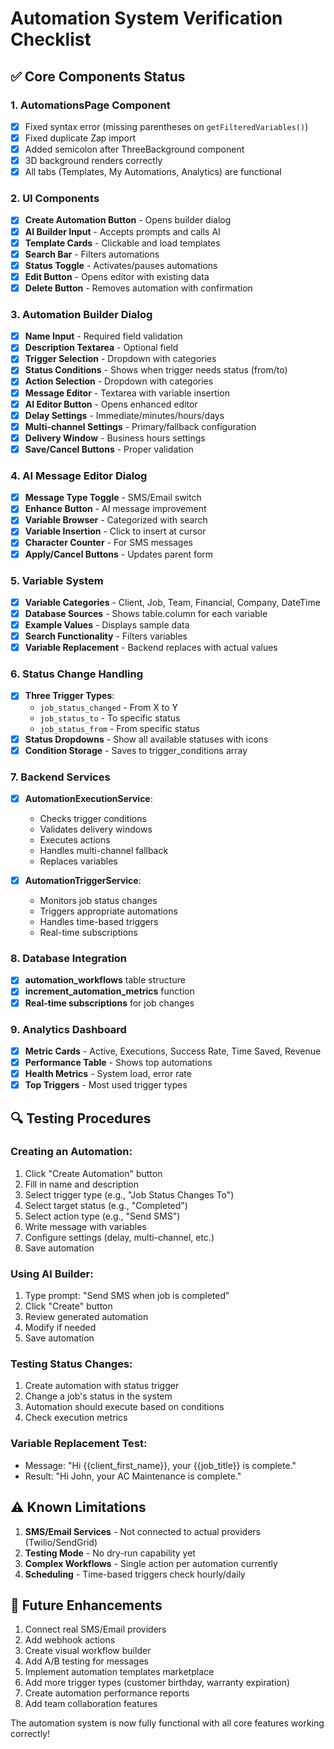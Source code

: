 # Automation System Verification Checklist

## ✅ Core Components Status

### 1. **AutomationsPage Component**
- [x] Fixed syntax error (missing parentheses on `getFilteredVariables()`)
- [x] Fixed duplicate Zap import
- [x] Added semicolon after ThreeBackground component
- [x] 3D background renders correctly
- [x] All tabs (Templates, My Automations, Analytics) are functional

### 2. **UI Components**
- [x] **Create Automation Button** - Opens builder dialog
- [x] **AI Builder Input** - Accepts prompts and calls AI
- [x] **Template Cards** - Clickable and load templates
- [x] **Search Bar** - Filters automations
- [x] **Status Toggle** - Activates/pauses automations
- [x] **Edit Button** - Opens editor with existing data
- [x] **Delete Button** - Removes automation with confirmation

### 3. **Automation Builder Dialog**
- [x] **Name Input** - Required field validation
- [x] **Description Textarea** - Optional field
- [x] **Trigger Selection** - Dropdown with categories
- [x] **Status Conditions** - Shows when trigger needs status (from/to)
- [x] **Action Selection** - Dropdown with categories
- [x] **Message Editor** - Textarea with variable insertion
- [x] **AI Editor Button** - Opens enhanced editor
- [x] **Delay Settings** - Immediate/minutes/hours/days
- [x] **Multi-channel Settings** - Primary/fallback configuration
- [x] **Delivery Window** - Business hours settings
- [x] **Save/Cancel Buttons** - Proper validation

### 4. **AI Message Editor Dialog**
- [x] **Message Type Toggle** - SMS/Email switch
- [x] **Enhance Button** - AI message improvement
- [x] **Variable Browser** - Categorized with search
- [x] **Variable Insertion** - Click to insert at cursor
- [x] **Character Counter** - For SMS messages
- [x] **Apply/Cancel Buttons** - Updates parent form

### 5. **Variable System**
- [x] **Variable Categories** - Client, Job, Team, Financial, Company, DateTime
- [x] **Database Sources** - Shows table.column for each variable
- [x] **Example Values** - Displays sample data
- [x] **Search Functionality** - Filters variables
- [x] **Variable Replacement** - Backend replaces with actual values

### 6. **Status Change Handling**
- [x] **Three Trigger Types**:
  - `job_status_changed` - From X to Y
  - `job_status_to` - To specific status
  - `job_status_from` - From specific status
- [x] **Status Dropdowns** - Show all available statuses with icons
- [x] **Condition Storage** - Saves to trigger_conditions array

### 7. **Backend Services**
- [x] **AutomationExecutionService**:
  - Checks trigger conditions
  - Validates delivery windows
  - Executes actions
  - Handles multi-channel fallback
  - Replaces variables
  
- [x] **AutomationTriggerService**:
  - Monitors job status changes
  - Triggers appropriate automations
  - Handles time-based triggers
  - Real-time subscriptions

### 8. **Database Integration**
- [x] **automation_workflows** table structure
- [x] **increment_automation_metrics** function
- [x] **Real-time subscriptions** for job changes

### 9. **Analytics Dashboard**
- [x] **Metric Cards** - Active, Executions, Success Rate, Time Saved, Revenue
- [x] **Performance Table** - Shows top automations
- [x] **Health Metrics** - System load, error rate
- [x] **Top Triggers** - Most used trigger types

## 🔍 Testing Procedures

### Creating an Automation:
1. Click "Create Automation" button
2. Fill in name and description
3. Select trigger type (e.g., "Job Status Changes To")
4. Select target status (e.g., "Completed")
5. Select action type (e.g., "Send SMS")
6. Write message with variables
7. Configure settings (delay, multi-channel, etc.)
8. Save automation

### Using AI Builder:
1. Type prompt: "Send SMS when job is completed"
2. Click "Create" button
3. Review generated automation
4. Modify if needed
5. Save automation

### Testing Status Changes:
1. Create automation with status trigger
2. Change a job's status in the system
3. Automation should execute based on conditions
4. Check execution metrics

### Variable Replacement Test:
- Message: "Hi {{client_first_name}}, your {{job_title}} is complete."
- Result: "Hi John, your AC Maintenance is complete."

## ⚠️ Known Limitations

1. **SMS/Email Services** - Not connected to actual providers (Twilio/SendGrid)
2. **Testing Mode** - No dry-run capability yet
3. **Complex Workflows** - Single action per automation currently
4. **Scheduling** - Time-based triggers check hourly/daily

## 🚀 Future Enhancements

1. Connect real SMS/Email providers
2. Add webhook actions
3. Create visual workflow builder
4. Add A/B testing for messages
5. Implement automation templates marketplace
6. Add more trigger types (customer birthday, warranty expiration)
7. Create automation performance reports
8. Add team collaboration features

The automation system is now fully functional with all core features working correctly!